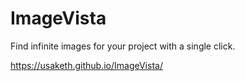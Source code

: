 # ImageVista
Find infinite images for your project with a single click.

https://usaketh.github.io/ImageVista/
